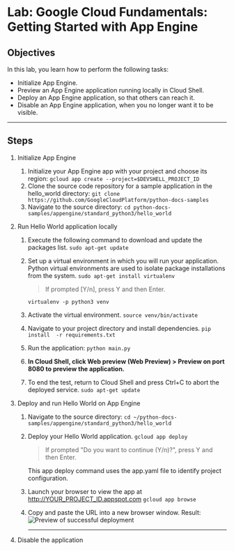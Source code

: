 # Lab: Google Cloud Fundamentals: Getting Started with App Engine  

## Objectives

In this lab, you learn how to perform the following tasks:

- Initialize App Engine.
- Preview an App Engine application running locally in Cloud Shell.
- Deploy an App Engine application, so that others can reach it.
- Disable an App Engine application, when you no longer want it to be visible.
***
## Steps
1.  Initialize App Engine
    1. Initialize your App Engine app with your project and choose its region:
     `gcloud app create --project=$DEVSHELL_PROJECT_ID`
    2. Clone the source code repository for a sample application in the hello_world directory:
     `git clone https://github.com/GoogleCloudPlatform/python-docs-samples`
    3. Navigate to the source directory:
     `cd python-docs-samples/appengine/standard_python3/hello_world`
2.  Run Hello World application locally
    1.  Execute the following command to download and update the packages list.
        `sudo apt-get update`
    2.  Set up a virtual environment in which you will run your application. Python virtual environments are used to isolate package installations from the system.
        `sudo apt-get install virtualenv`
        <br>
        >If prompted [Y/n], press Y and then Enter.
        
        `virtualenv -p python3 venv`
    3.  Activate the virtual environment.
        `source venv/bin/activate`
    4.  Navigate to your project directory and install dependencies.
        `pip install  -r requirements.txt`
    6.  Run the application:
        `python main.py`
    7.  **In Cloud Shell, click Web preview (Web Preview) > Preview on port 8080 to preview the application.**
    8.  To end the test, return to Cloud Shell and press Ctrl+C to abort the deployed service.
     `sudo apt-get update`



3.  Deploy and run Hello World on App Engine
    1.  Navigate to the source directory:
        `cd ~/python-docs-samples/appengine/standard_python3/hello_world`
    3.  Deploy your Hello World application.
        `gcloud app deploy`
        <br>
        >If prompted "Do you want to continue (Y/n)?", press Y and then Enter.
        
        This app deploy command uses the app.yaml file to identify project configuration.
    4.  Launch your browser to view the app at http://YOUR_PROJECT_ID.appspot.com
        `gcloud app browse`
    5.  Copy and paste the URL into a new browser window.
        Result:
        ![Preview of successful deployment](https://cdn.qwiklabs.com/fnmJeOzuz%2BgxMdMg175OIbQRE84kwir5fKVcB1kXihg%3D)
        ***

4.  Disable the application


